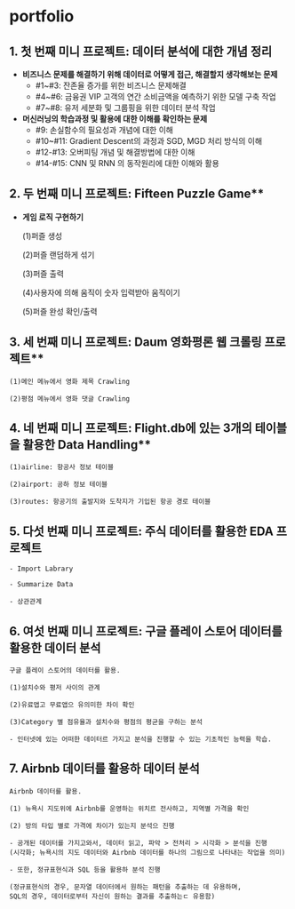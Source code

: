 # portfolio
## 1. 첫 번째 미니 프로젝트: 데이터 분석에 대한 개념 정리
- **비즈니스 문제를 해결하기 위해 데이터로 어떻게 접근, 해결할지 생각해보는 문제**
    - #1~#3: 잔존율 증가를 위한 비즈니스 문제해결 
    - #4~#6: 금융권 VIP 고객의 연간 소비금액을 예측하기 위한 모델 구축 작업
    - #7~#8: 유저 세분화 및 그룹핑을 위한 데이터 분석 작업
- **머신러닝의 학습과정 및 활용에 대한 이해를 확인하는 문제**
    - #9: 손실함수의 필요성과 개념에 대한 이해
    - #10~#11: Gradient Descent의 과정과 SGD, MGD 처리 방식의 이해
    - #12-#13: 오버피팅 개념 및 해결방법에 대한 이해
    - #14-#15: CNN 및 RNN 의 동작원리에 대한 이해와 활용


## 2. 두 번째 미니 프로젝트: Fifteen Puzzle Game**
- **게임 로직 구현하기**

    (1)퍼즐 생성 
  
    (2)퍼즐 랜덤하게 섞기
  
    (3)퍼즐 출력
  
    (4)사용자에 의해 움직이 숫자 입력받아 움직이기
  
    (5)퍼즐 완성 확인/출력
  


## 3. 세 번째 미니 프로젝트: Daum 영화평론 웹 크롤링 프로젝트**
    
    (1)메인 메뉴에서 영화 제목 Crawling
    
    (2)평점 메뉴에서 영화 댓글 Crawling


## 4. 네 번째 미니 프로젝트: Flight.db에 있는 3개의 테이블을 활용한 Data Handling**
    
    (1)airline: 항공사 정보 테이블 
    
    (2)airport: 공하 정보 테이블
    
    (3)routes: 항공기의 출발지와 도착지가 기입된 항공 경로 테이블


## 5. 다섯 번째 미니 프로젝트: 주식 데이터를 활용한 EDA 프로젝트

    - Import Labrary

    - Summarize Data

    - 상관관계


## 6. 여섯 번째 미니 프로젝트: 구글 플레이 스토어 데이터를 활용한 데이터 분석

    구글 플레이 스토어의 데이터를 활용.
    
    (1)설치수와 평저 사이의 관계
    
    (2)유료앱고 무료앱으 유의미한 차이 확인
    
    (3)Category 별 점유율과 설치수와 평점의 평균을 구하는 분석
    
    - 인터넷에 있는 어떠한 데이터르 가지고 분석을 진행할 수 있는 기초적인 능력을 학습.
    

## 7. Airbnb 데이터를 활용하 데이터 분석

    Airbnb 데이터를 활용.
    
    (1) 뉴욕시 지도위에 Airbnb를 운영하는 위치르 전사하고, 지역별 가격을 확인
    
    (2) 방의 타입 별로 가격에 차이가 있는지 분석으 진행
    
    - 공개된 데이터를 가지고와서, 데이터 읽고, 파악 > 전처리 > 시각화 > 분석을 진행
    (시각화; 뉴욕시의 지도 데이터와 Airbnb 데이터를 하나의 그림으로 나타내는 작업을 의미)
    
    - 또한, 정규표현식과 SQL 등을 활용하 분석 진행
    
    (정규표현식의 경우, 문자열 데이터에서 원하는 패턴을 추출하는 데 유용하며,
    SQL의 경우, 데이터로부터 자신이 원하는 결과를 추출하는ㄷ 유용함)



